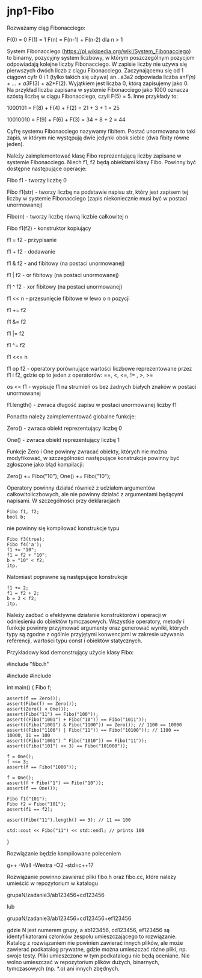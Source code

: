 # jnp1-Fibo

Rozważamy ciąg Fibonacciego:

F(0) = 0
F(1) = 1
F(n) = F(n-1) + F(n-2) dla n > 1

System Fibonacciego (https://pl.wikipedia.org/wiki/System_Fibonacciego) to
binarny, pozycyjny system liczbowy, w którym poszczególnym pozycjom odpowiadają
kolejne liczby Fibonacciego. W zapisie liczby nie używa się pierwszych dwóch
liczb z ciągu Fibonacciego. Zaczynającemu się od 1 ciągowi cyfr 0 i 1 (tylko
takich się używa) an…a3a2 odpowiada liczba an*F(n) + … + a3*F(3) + a2*F(2).
Wyjątkiem jest liczba 0, którą zapisujemy jako 0. Na przykład liczba zapisana
w systemie Fibonacciego jako 1000 oznacza szóstą liczbę w ciągu Fibonacciego,
czyli F(5) = 5. Inne przykłady to:

1000101 = F(8) + F(4) + F(2) = 21 + 3 + 1 = 25

10010010 = F(9) + F(6) + F(3) = 34 + 8 + 2 = 44

Cyfrę systemu Fibonacciego nazywamy fibitem. Postać unormowana to taki zapis,
w którym nie występują dwie jedynki obok siebie (dwa fibity równe jeden).

Należy zaimplementować klasę Fibo reprezentującą liczby zapisane w systemie
Fibonacciego. Niech f1, f2 będą obiektami klasy Fibo. Powinny być dostępne
następujące operacje:

Fibo f1      - tworzy liczbę 0

Fibo f1(str) - tworzy liczbę na podstawie napisu str, który jest zapisem tej
               liczby w systemie Fibonacciego (zapis niekoniecznie musi być
               w postaci unormowanej)

Fibo(n)      - tworzy liczbę równą liczbie całkowitej n

Fibo f1(f2)  - konstruktor kopiujący

f1 = f2 - przypisanie

f1 + f2 - dodawanie

f1 & f2 - and fibitowy (na postaci unormowanej)

f1 | f2 - or fibitowy (na postaci unormowanej)

f1 ^ f2 - xor fibitowy (na postaci unormowanej)

f1 << n  - przesunięcie fibitowe w lewo o n pozycji

f1 += f2

f1 &= f2

f1 |= f2

f1 ^= f2

f1 <<= n

f1 op f2 - operatory porównujące wartości liczbowe reprezentowane przez f1 i f2,
           gdzie op to jeden z operatorów: ==, <, <=, != , >, >=

os << f1 - wypisuje f1 na strumień os bez żadnych białych znaków w postaci
           unormowanej

f1.length() - zwraca długość zapisu w postaci unormowanej liczby f1

Ponadto należy zaimplementować globalne funkcje:

Zero() - zwraca obiekt reprezentujący liczbę 0

One()  - zwraca obiekt reprezentujący liczbę 1

Funkcje Zero i One powinny zwracać obiekty, których nie można modyfikować,
w szczególności następujące konstrukcje powinny być zgłoszone jako błąd
kompilacji:

Zero() += Fibo("10");
One() += Fibo("10");

Operatory powinny działać również z udziałem argumentów całkowitoliczbowych, ale
nie powinny działać z argumentami będącymi napisami. W szczególności przy
deklaracjach

    Fibo f1, f2;
    bool b;

nie powinny się kompilować konstrukcje typu

    Fibo f3(true);
    Fibo f4('a');
    f1 += "10";
    f1 = f2 + "10";
    b = "10" < f2;
    itp.

Natomiast poprawne są następujące konstrukcje

    f1 += 2;
    f1 = f2 + 2;
    b = 2 < f2;
    itp.

Należy zadbać o efektywne działanie konstruktorów i operacji w odniesieniu do
obiektów tymczasowych. Wszystkie operatory, metody i funkcje powinny przyjmować
argumenty oraz generować wyniki, których typy są zgodne z ogólnie przyjętymi
konwencjami w zakresie używania referencji, wartości typu const i obiektów
statycznych.

Przykładowy kod demonstrujący użycie klasy Fibo:

#include "fibo.h"

#include <cassert>
#include <iostream>

int main() {
    Fibo f;

    assert(f == Zero());
    assert(Fibo(f) == Zero());
    assert(Zero() < One());
    assert(Fibo("11") == Fibo("100"));
    assert((Fibo("1001") + Fibo("10")) == Fibo("1011"));
    assert((Fibo("1001") & Fibo("1100")) == Zero()); // 1100 == 10000
    assert((Fibo("1100") | Fibo("11")) == Fibo("10100")); // 1100 == 10000, 11 == 100
    assert((Fibo("1001") ^ Fibo("1010")) == Fibo("11"));
    assert((Fibo("101") << 3) == Fibo("101000"));

    f = One();
    f <<= 3;
    assert(f == Fibo("1000"));

    f = One();
    assert(f + Fibo("1") == Fibo("10"));
    assert(f == One());

    Fibo f1("101");
    Fibo f2 = Fibo("101");
    assert(f1 == f2);

    assert(Fibo("11").length() == 3); // 11 == 100

    std::cout << Fibo("11") << std::endl; // prints 100
}

Rozwiązanie będzie kompilowane poleceniem

g++ -Wall -Wextra -O2 -std=c++17

Rozwiązanie powinno zawierać pliki fibo.h oraz fibo.cc, które należy umieścić
w repozytorium w katalogu

grupaN/zadanie3/ab123456+cd123456

lub

grupaN/zadanie3/ab123456+cd123456+ef123456

gdzie N jest numerem grupy, a ab123456, cd123456, ef123456 są identyfikatorami
członków zespołu umieszczającego to rozwiązanie. Katalog z rozwiązaniem nie
powinien zawierać innych plików, ale może zawierać podkatalog prywatne, gdzie
można umieszczać różne pliki, np. swoje testy. Pliki umieszczone w tym
podkatalogu nie będą oceniane. Nie wolno umieszczać w repozytorium plików
dużych, binarnych, tymczasowych (np. *.o) ani innych zbędnych.
